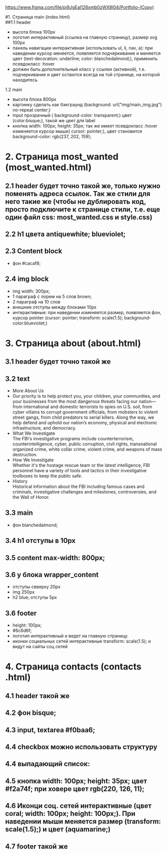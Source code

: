 https://www.figma.com/file/pi9JgEaI126xmb0zWX8I04/Portfolio-(Copy)

#1. Cтраница main (index.html)  
##1.1 header 
- высота блока 100px  
- логотип интерактивный (ссылка на главную страницу), размер svg 100px    
- панель навигации интерактивная (использовать ul, li, nav, a): при наведении курсор меняется, появляется подчеркивание и меняется цвет (text-decoration: underline; color: blanchedalmond;), применить псевдокласс :hover 
- должен быть дополнительный класс у ссылки (активной), т.е. подчеркивание и цвет остаются всегда на той странице, на которой находитесь

1.2 main
- высота блока 800px  
- картинку сделать как бэкграунд (background: url("img/main_img.jpg") no-repeat center;)  
- input прозрачный ( background-color: transparent;) цвет (color:bisque;), такой же цвет для label  
- кнопка     width: 100px; height: 35px; так же имеет псевдокласс :hover изменяется курсор мыши( cursor: pointer;), цвет становится background-color: rgb(237, 202, 159);  

# 2. Страница most_wanted (most_wanted.html)  
## 2.1 header будет точно такой же, только нужно поменять адреса ссылок. Так же стили для него такие же (чтобы не дублировать код, просто подключите к странице стили, т.е. еще один файл css: most_wanted.css и style.css)  
## 2.2 h1 цвета antiquewhite; blueviolet;   
## 2.3 Content block  
- фон #cacaf8;  
## 2.4 img  block  
- img width: 300px; 
- 1 параграф с лорем на 5 слов brown;  
- 2 параграф на 10 слов  
- внешние отступы между блоками 10px  
- интерактивные: при наведении изменяется размер, появляется фон, курсор pointer (cursor: pointer; transform: scale(1.5); background-color:blueviolet;)  

# 3. Страница about (about.html)  
## 3.1 header будет точно такой же  
## 3.2  text
- More About Us  
- Our priority is to help protect you, your children, your communities, and your businesses from the most dangerous threats facing our nation—from international and domestic terrorists to spies on U.S. soil, from cyber villains to corrupt government officials, from mobsters to violent street gangs, from child predators to serial killers. Along the way, we help defend and uphold our nation’s economy, physical and electronic infrastructure, and democracy.   
- What We Investigate  
The FBI's investigative programs include counterterrorism, counterintelligence, cyber, public corruption, civil rights, transnational organized crime, white collar crime, violent crime, and weapons of mass destruction.  
- How We Investigate  
Whether it's the hostage rescue team or the latest intelligence, FBI personnel have a variety of tools and tactics in their investigative toolboxes to keep the public safe.  
- History  
Historical information about the FBI including famous cases and criminals, investigative challenges and milestones, controversies, and the Wall of Honor.  

## 3.3 main  
- фон blanchedalmond;  
## 3.4 h1 отступы в 10px  
## 3.5 content max-width: 800px;  
## 3.6 у блока wrapper_content  
- отступы свверху 20px  
- img 250px  
- h2 blue; отступы 5px   
## 3.6 footer  
- height: 100px;  
- #6c6d6f;  
- логотип интерактивный и ведет на главную страницу.  
- иконки социальных сетей интерактивные transform: scale(1.5); и видут на сайты соц сетей  

# 4. Страница contacts (contacts .html)  
## 4.1 header такой же  
## 4.2 фон bisque;  
## 4.3 input, textarea #f0baa6;  
## 4.4 checkbox можно использовать структуру  

## 4.4 выпадающий список:  
 
## 4.5 кнопка width: 100px; height: 35px;  цвет #f2a74f; при ховере цвет rgb(220, 126, 11);  
## 4.6 Иконци соц. сетей интерактивные (цвет coral; width: 100px; height: 100px;). При наведении мыши меняется размер (transform: scale(1.5);) и цвет (aquamarine;)  
## 4.7 footer такой же  



